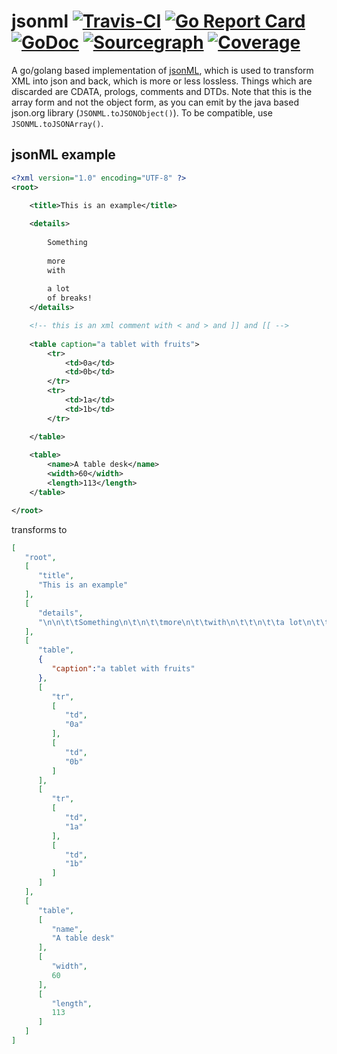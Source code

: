 # jsonml [![Travis-CI](https://travis-ci.com/worldiety/jsonml.svg?branch=master)](https://travis-ci.com/worldiety/jsonml) [![Go Report Card](https://goreportcard.com/badge/github.com/worldiety/jsonml)](https://goreportcard.com/report/github.com/worldiety/jsonml) [![GoDoc](https://godoc.org/github.com/worldiety/jsonml?status.svg)](http://godoc.org/github.com/worldiety/jsonml) [![Sourcegraph](https://sourcegraph.com/github.com/worldiety/jsonml/-/badge.svg)](https://sourcegraph.com/github.com/worldiety/jsonml?badge) [![Coverage](http://gocover.io/_badge/github.com/worldiety/jsonml)](http://gocover.io/github.com/worldiety/jsonml) 
A go/golang based implementation of [jsonML](http://www.jsonml.org/), which is used to transform XML into json and back, 
which is more or less lossless. Things which are discarded are CDATA, prologs, comments and DTDs. 
Note that this is the array form and not the object form, as you can emit by the java based
json.org library (`JSONML.toJSONObject()`). To be compatible, use `JSONML.toJSONArray()`.

## jsonML example

```xml
<?xml version="1.0" encoding="UTF-8" ?>
<root>

    <title>This is an example</title>
    
    <details>
    
        Something
        
        more
        with
        
        a lot
        of breaks!
    </details>

    <!-- this is an xml comment with < and > and ]] and [[ -->
	
    <table caption="a tablet with fruits">
        <tr>
            <td>0a</td>
            <td>0b</td>
        </tr>
        <tr>
            <td>1a</td>
            <td>1b</td>
        </tr>

    </table>    
	
    <table>
        <name>A table desk</name>
        <width>60</width>
        <length>113</length>
    </table>

</root>
```

transforms to

```json
[
   "root",
   [
      "title",
      "This is an example"
   ],
   [
      "details",
      "\n\n\t\tSomething\n\t\n\t\tmore\n\t\twith\n\t\t\n\t\ta lot\n\t\tof breaks!\n\t"
   ],
   [
      "table",
      {
         "caption":"a tablet with fruits"
      },
      [
         "tr",
         [
            "td",
            "0a"
         ],
         [
            "td",
            "0b"
         ]
      ],
      [
         "tr",
         [
            "td",
            "1a"
         ],
         [
            "td",
            "1b"
         ]
      ]
   ],
   [
      "table",
      [
         "name",
         "A table desk"
      ],
      [
         "width",
         60
      ],
      [
         "length",
         113
      ]
   ]
]
```

